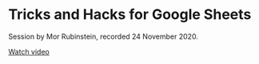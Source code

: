 # Tricks and Hacks for Google Sheets

Session by Mor Rubinstein, recorded 24 November 2020.

[Watch video](https://bit.ly/PNMS2E1V)
